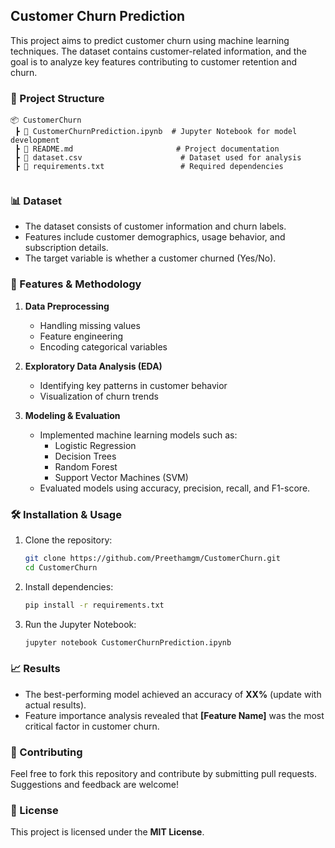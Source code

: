 ## Customer Churn Prediction

This project aims to predict customer churn using machine learning techniques. The dataset contains customer-related information, and the goal is to analyze key features contributing to customer retention and churn.

### 📂 Project Structure
```
📦 CustomerChurn
 ┣ 📜 CustomerChurnPrediction.ipynb  # Jupyter Notebook for model development
 ┣ 📜 README.md                       # Project documentation
 ┣ 📜 dataset.csv                      # Dataset used for analysis
 ┣ 📜 requirements.txt                 # Required dependencies
 
```

### 📊 Dataset
- The dataset consists of customer information and churn labels.
- Features include customer demographics, usage behavior, and subscription details.
- The target variable is whether a customer churned (Yes/No).

### 🚀 Features & Methodology
1. **Data Preprocessing**
   - Handling missing values
   - Feature engineering
   - Encoding categorical variables

2. **Exploratory Data Analysis (EDA)**
   - Identifying key patterns in customer behavior
   - Visualization of churn trends

3. **Modeling & Evaluation**
   - Implemented machine learning models such as:
     - Logistic Regression
     - Decision Trees
     - Random Forest
     - Support Vector Machines (SVM)
   - Evaluated models using accuracy, precision, recall, and F1-score.

### 🛠 Installation & Usage
1. Clone the repository:
   ```bash
   git clone https://github.com/Preethamgm/CustomerChurn.git
   cd CustomerChurn
   ```
2. Install dependencies:
   ```bash
   pip install -r requirements.txt
   ```
3. Run the Jupyter Notebook:
   ```bash
   jupyter notebook CustomerChurnPrediction.ipynb
   ```

### 📈 Results
- The best-performing model achieved an accuracy of **XX%** (update with actual results).
- Feature importance analysis revealed that **[Feature Name]** was the most critical factor in customer churn.

### 🤝 Contributing
Feel free to fork this repository and contribute by submitting pull requests. Suggestions and feedback are welcome!

### 📜 License
This project is licensed under the **MIT License**.
